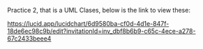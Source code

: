 Practice 2, that is a UML Clases, below is the link to view these:

https://lucid.app/lucidchart/6d9580ba-cf0d-4d1e-847f-18de6ec98c9b/edit?invitationId=inv_dbf8b6b9-c65c-4ece-a278-67c2433beee4